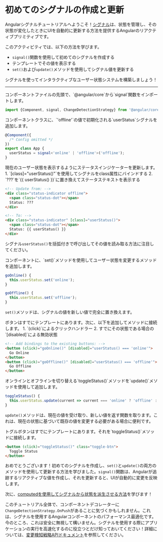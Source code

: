# 初めてのシグナルの作成と更新

Angularシグナルチュートリアルへようこそ！[シグナル](/essentials/signals)は、状態を管理し、その状態が変化したときにUIを自動的に更新する方法を提供するAngularのリアクティブプリミティブです。

このアクティビティでは、以下の方法を学びます。

- `signal()`関数を使用して初めてのシグナルを作成する
- テンプレートでその値を表示する
- `set()`および`update()`メソッドを使用してシグナル値を更新する

シグナルを使ってインタラクティブなユーザー状態システムを構築しましょう！

<hr />

<docs-workflow>

<docs-step title="signal関数をインポートする">
コンポーネントファイルの先頭で、`@angular/core`から`signal`関数をインポートします。

```ts
import {Component, signal, ChangeDetectionStrategy} from '@angular/core';
```

</docs-step>

<docs-step title="コンポーネントでシグナルを作成する">
コンポーネントクラスに、`'offline'`の値で初期化される`userStatus`シグナルを追加します。

```ts
@Component({
  /* Config omitted */
})
export class App {
  userStatus = signal<'online' | 'offline'>('offline');
}
```

</docs-step>

<docs-step title="テンプレートでシグナル値を表示する">
現在のユーザー状態を表示するようにステータスインジケーターを更新します。
1. `[class]="userStatus()"`を使用してシグナルをclass属性にバインドする
2. `???`を`{{ userStatus() }}`に置き換えてステータステキストを表示する

```html
<!-- Update from: -->
<div class="status-indicator offline">
  <span class="status-dot"></span>
  Status: ???
</div>

<!-- To: -->
<div class="status-indicator" [class]="userStatus()">
  <span class="status-dot"></span>
  Status: {{ userStatus() }}
</div>
```

シグナル`userStatus()`を括弧付きで呼び出してその値を読み取る方法に注目してください。
</docs-step>

<docs-step title="シグナルを更新するメソッドを追加する">
コンポーネントに、`set()`メソッドを使用してユーザー状態を変更するメソッドを追加します。

```ts
goOnline() {
  this.userStatus.set('online');
}

goOffline() {
  this.userStatus.set('offline');
}
```

`set()`メソッドは、シグナルの値を新しい値で完全に置き換えます。

</docs-step>

<docs-step title="コントロールボタンを接続する">
ボタンはすでにテンプレートにあります。次に、以下を追加してメソッドに接続します。
1. `(click)`によるクリックハンドラー
2. すでにその状態である場合の`[disabled]`による無効状態

```html
<!-- Add bindings to the existing buttons: -->
<button (click)="goOnline()" [disabled]="userStatus() === 'online'">
  Go Online
</button>
<button (click)="goOffline()" [disabled]="userStatus() === 'offline'">
  Go Offline
</button>
```

</docs-step>

<docs-step title="update()を使用したトグルメソッドを追加する">
オンラインとオフラインを切り替える`toggleStatus()`メソッドを`update()`メソッドを使用して追加します。

```ts
toggleStatus() {
  this.userStatus.update(current => current === 'online' ? 'offline' : 'online');
}
```

`update()`メソッドは、現在の値を受け取り、新しい値を返す関数を取ります。これは、現在の状態に基づいて既存の値を変更する必要がある場合に便利です。

</docs-step>

<docs-step title="トグルボタンハンドラーを追加する">
トグルボタンはすでにテンプレートにあります。それを`toggleStatus()`メソッドに接続します。

```html
<button (click)="toggleStatus()" class="toggle-btn">
  Toggle Status
</button>
```

</docs-step>

</docs-workflow>

おめでとうございます！初めてのシグナルを作成し、`set()`と`update()`の両方のメソッドを使用して更新する方法を学びました。`signal()`関数は、Angularが追跡するリアクティブな値を作成し、それを更新すると、UIが自動的に変更を反映します。

次に、[computedを使用してシグナルから状態を派生させる方法](/tutorials/signals/2-deriving-state-with-computed-signals)を学びます！

<docs-callout helpful title="ChangeDetectionStrategy.OnPushについて">

このチュートリアル全体で、コンポーネントデコレーターに`ChangeDetectionStrategy.OnPush`があることに気づくかもしれません。これは、シグナルを使用するAngularコンポーネントのパフォーマンス最適化です。今のところ、これは安全に無視して構いません。シグナルを使用する際にアプリケーションの実行を高速化するのに役立つとだけ知っておいてください！詳細については、[変更検知戦略APIドキュメント](/api/core/ChangeDetectionStrategy)を参照してください。

</docs-callout>
